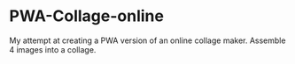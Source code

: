 # PWA-Collage-online
My attempt at creating a PWA version of an online collage maker. Assemble 4 images into a collage.
